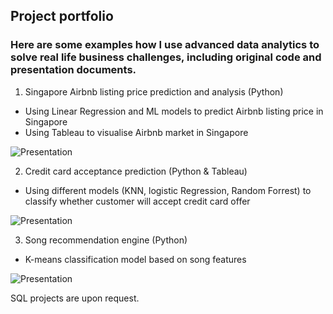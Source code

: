 ## Project portfolio

### Here are some examples how I use advanced data analytics to solve real life business challenges, including original code and presentation documents.

1. Singapore Airbnb listing price prediction and analysis (Python)
- Using Linear Regression and ML models to predict Airbnb listing price in Singapore 
- Using Tableau to visualise Airbnb market in Singapore

![Presentation](https://docs.google.com/presentation/d/13tS5w-E7sYFDI2fYkxb6K-1CIRW30yaJ2GZIGm4ev5E/edit#slide=id.gaec0134871_0_224)


2. Credit card acceptance prediction (Python & Tableau)
-  Using different models (KNN, logistic Regression, Random Forrest) to classify whether customer will accept credit card offer

![Presentation](https://docs.google.com/presentation/d/1THirtKhxeS1ZpheJsFknsSMIPiUilJTBGUl5iTFwHT8/edit?usp=sharing)


3. Song recommendation engine (Python)
- K-means classification model based on song features

![Presentation](https://docs.google.com/presentation/d/1zkcePs-4KMjCNU2PdhLJ9wkzgNFnwZs6eB7bdvgx0Fk/edit?usp=sharing)



SQL projects are upon request.









